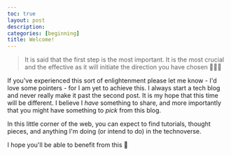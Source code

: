 ```yaml
---
toc: true
layout: post
description: 
categories: [beginning]
title: Welcome!
---
```


> It is said that the first step is the most important. It is the most crucial and the effective as it will initiate the direction you have chosen 🧘🏿‍♀

If you've experienced this sort of enlightenment please let me know - I'd love some pointers - for I am yet to achieve this. I always start a tech blog and never really make it past the second post. It is my hope that this time will be different. I believe I *have* something to share, and more importantly that you might have something to *pick* from this blog. 

In this little corner of the web, you can expect to find tutorials, thought pieces, and anything I'm doing (or intend to do) in the technoverse. 

I hope you'll be able to benefit from this 🤗

